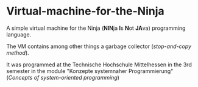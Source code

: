 # Virtual-machine-for-the-Ninja
A simple virtual machine for the Ninja (**NIN**ja **I**s **N**ot **JA**va) programming language.

The VM contains among other things a garbage collector (*stop-and-copy method*). 

It was programmed at the Technische Hochschule Mittelhessen in the 3rd semester in the module "Konzepte systemnaher Programmierung" (*Concepts of system-oriented programming*)
